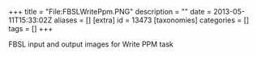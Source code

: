 +++
title = "File:FBSLWritePpm.PNG"
description = ""
date = 2013-05-11T15:33:02Z
aliases = []
[extra]
id = 13473
[taxonomies]
categories = []
tags = []
+++

FBSL input and output images for Write PPM task
